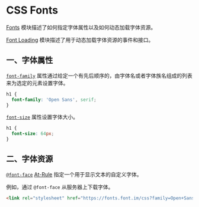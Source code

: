 # CSS Fonts

[Fonts](https://www.w3.org/TR/css-fonts-3/) 模块描述了如何指定字体属性以及如何动态加载字体资源。

[Font Loading](https://drafts.csswg.org/css-font-loading-3/) 模块描述了用于动态加载字体资源的事件和接口。

## 一、字体属性

[`font-family`](https://www.w3.org/TR/css-fonts-3/#propdef-font-family) 属性通过给定一个有先后顺序的，由字体名或者字体族名组成的列表来为选定的元素设置字体。

```css
h1 {
  font-family: 'Open Sans', serif;
}
```

[`font-size`](https://www.w3.org/TR/css-fonts-3/#propdef-font-size) 属性设置字体大小。

```css
h1 {
  font-size: 64px;
}
```

## 二、字体资源

[`@font-face`](https://www.w3.org/TR/css-fonts-3/#at-font-face-rule) [At-Rule](https://www.w3.org/TR/css-syntax-3/#ref-for-at-rule%E2%91%A0%E2%91%A0) 指定一个用于显示文本的自定义字体。

例如，通过 `@font-face` 从服务器上下载字体。

```html
<link rel="stylesheet" href="https://fonts.font.im/css?family=Open+Sans" />
```

